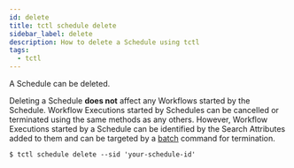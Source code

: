 ```yaml
---
id: delete
title: tctl schedule delete
sidebar_label: delete
description: How to delete a Schedule using tctl
tags:
  - tctl
---
```


A Schedule can be deleted.

Deleting a Schedule **does not** affect any Workflows started by the Schedule.
Workflow Executions started by Schedules can be cancelled or terminated using the same methods as any others.
However, Workflow Executions started by a Schedule can be identified by the Search Attributes added to them and can be targeted by a [batch](/tctl-v2/batch#) command for termination.

```shell
$ tctl schedule delete --sid 'your-schedule-id'
```
